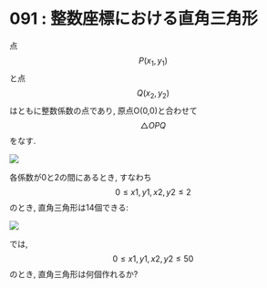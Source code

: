 # 091 : 整数座標における直角三角形

点$$P(x_1, y_1)$$と点$$Q(x_2, y_2)$$はともに整数係数の点であり, 原点O(0,0)と合わせて$$\triangle OPQ$$をなす.

![](https://projecteuler.net/project/images/p091\_1.png)

各係数が0と2の間にあるとき, すなわち$$0 ≤ x1, y1, x2, y2 ≤ 2$$のとき, 直角三角形は14個できる:

![](https://projecteuler.net/project/images/p091\_2.png)

では,$$0 ≤ x1, y1, x2, y2 ≤ 50$$のとき, 直角三角形は何個作れるか?
